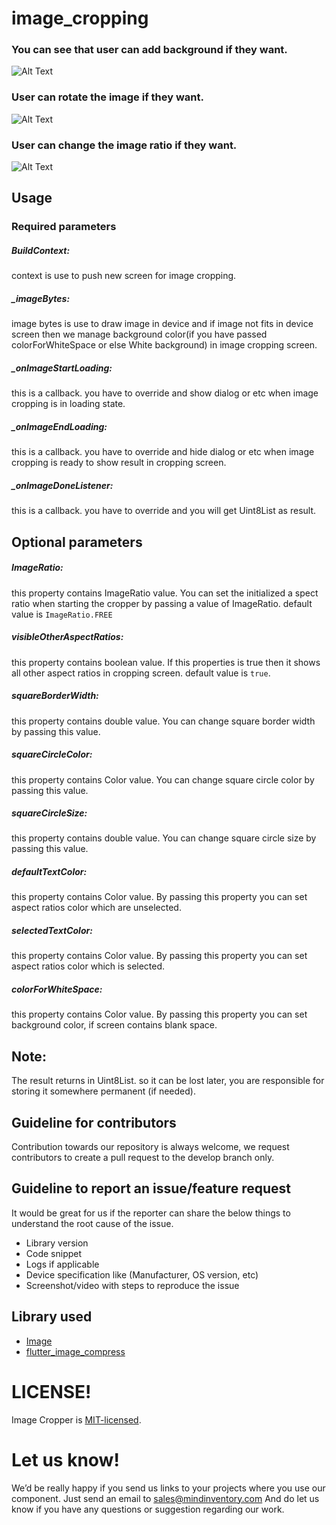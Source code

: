 # image_cropping

### You can see that user can add background if they want. 
![Alt Text](https://github.com/Mindinventory/image_cropping/blob/master/assets/image_plugin_1.gif)

### User can rotate the image if they want.
![Alt Text](https://github.com/Mindinventory/image_cropping/blob/master/assets/image_plugin_1.gif)

### User can change the image ratio if they want.
![Alt Text](https://github.com/Mindinventory/image_cropping/blob/master/assets/image_plugin_1.gif)


## Usage

### Required parameters

##### BuildContext:
context is use to push new screen for image cropping.

##### _imageBytes:
image bytes is use to draw image in device and if image not fits in device screen then we manage background color(if you have passed colorForWhiteSpace or else White background) in image cropping screen.

##### _onImageStartLoading:
this is a callback. you have to override and show dialog or etc when image cropping is in loading state.

##### _onImageEndLoading:
this is a callback. you have to override and hide dialog or etc when image cropping is ready to show result in cropping screen.

##### _onImageDoneListener:
this is a callback. you have to override and you will get Uint8List as result.

## Optional parameters

##### ImageRatio:
this property contains ImageRatio value. You can set the initialized a  spect ratio when starting the cropper by passing a value of ImageRatio. default value is `ImageRatio.FREE`

##### visibleOtherAspectRatios:
this property contains boolean value. If this properties is true then it shows all other aspect ratios in cropping screen. default value is `true`.

##### squareBorderWidth:
this property contains double value. You can change square border width by passing this value.

##### squareCircleColor:
this property contains Color value. You can change square circle color by passing this value.

##### squareCircleSize:
this property contains double value. You can change square circle size by passing this value.

#####  defaultTextColor:
this property contains Color value. By passing this property you can set aspect ratios color which are unselected.

##### selectedTextColor:
this property contains Color value. By passing this property you can set aspect ratios color which is selected.

##### colorForWhiteSpace:
this property contains Color value. By passing this property you can set background color, if screen contains blank space.


## Note:
The result returns in Uint8List. so it can be lost later, you are responsible for storing it somewhere permanent (if needed).

## Guideline for contributors
Contribution towards our repository is always welcome, we request contributors to create a pull request to the develop branch only.

## Guideline to report an issue/feature request
It would be great for us if the reporter can share the below things to understand the root cause of the issue.
- Library version
- Code snippet
- Logs if applicable
- Device specification like (Manufacturer, OS version, etc)
- Screenshot/video with steps to reproduce the issue

## Library used
- [Image](https://pub.dev/packages/image "Image")
- [flutter_image_compress](https://pub.dev/packages/flutter_image_compress "flutter_image_compress")

# LICENSE!
Image Cropper is [MIT-licensed](https://github.com/Mindinventory/image_cropping/blob/master/LICENSE "MIT-licensed").

# Let us know!
We’d be really happy if you send us links to your projects where you use our component. Just send an email to sales@mindinventory.com And do let us know if you have any questions or suggestion regarding our work.